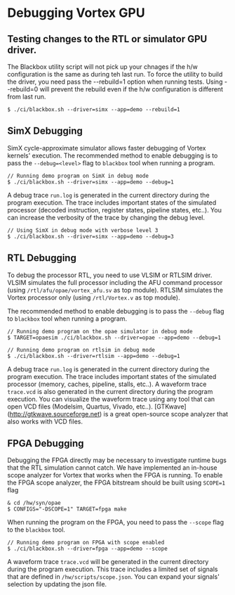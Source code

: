# Debugging Vortex GPU

## Testing changes to the RTL or simulator GPU driver.

The Blackbox utility script will not pick up your chnages if the h/w configuration is the same as during teh last run.
To force the utility to build the driver, you need pass the --rebuild=1 option when running tests. 
Using --rebuild=0 will prevent the rebuild even if the h/w configuration is different from last run.

    $ ./ci/blackbox.sh --driver=simx --app=demo --rebuild=1

## SimX Debugging

SimX cycle-approximate simulator allows faster debugging of Vortex kernels' execution. 
The recommended method to enable debugging is to pass the `--debug=<level>` flag to `blackbox` tool when running a program.

    // Running demo program on SimX in debug mode
    $ ./ci/blackbox.sh --driver=simx --app=demo --debug=1

A debug trace `run.log` is generated in the current directory during the program execution. The trace includes important states of the simulated processor (decoded instruction, register states, pipeline states, etc..). You can increase the verbosity of the trace by changing the debug level.

    // Using SimX in debug mode with verbose level 3
    $ ./ci/blackbox.sh --driver=simx --app=demo --debug=3

## RTL Debugging

To debug the processor RTL, you need to use VLSIM or RTLSIM driver. VLSIM simulates the full processor including the AFU command processor (using `/rtl/afu/opae/vortex_afu.sv` as top module). RTLSIM simulates the Vortex processor only (using `/rtl/Vortex.v` as top module).

The recommended method to enable debugging is to pass the `--debug` flag to `blackbox` tool when running a program.

    // Running demo program on the opae simulator in debug mode
    $ TARGET=opaesim ./ci/blackbox.sh --driver=opae --app=demo --debug=1

    // Running demo program on rtlsim in debug mode
    $ ./ci/blackbox.sh --driver=rtlsim --app=demo --debug=1

A debug trace `run.log` is generated in the current directory during the program execution. The trace includes important states of the simulated processor (memory, caches, pipeline, stalls, etc..). A waveform trace `trace.vcd` is also generated in the current directory during the program execution. You can visualize the waveform trace using any tool that can open VCD files (Modelsim, Quartus, Vivado, etc..). [GTKwave] (http://gtkwave.sourceforge.net) is a great open-source scope analyzer that also works with VCD files.

## FPGA Debugging

Debugging the FPGA directly may be necessary to investigate runtime bugs that the RTL simulation cannot catch. We have implemented an in-house scope analyzer for Vortex that works when the FPGA is running. To enable the FPGA scope analyzer, the FPGA bitstream should be built using `SCOPE=1` flag

    & cd /hw/syn/opae
    $ CONFIGS="-DSCOPE=1" TARGET=fpga make

When running the program on the FPGA, you need to pass the `--scope` flag to the `blackbox` tool.

    // Running demo program on FPGA with scope enabled
    $ ./ci/blackbox.sh --driver=fpga --app=demo --scope


A waveform trace `trace.vcd` will be generated in the current directory during the program execution. This trace includes a limited set of signals that are defined in `/hw/scripts/scope.json`. You can expand your signals' selection by updating the json file.